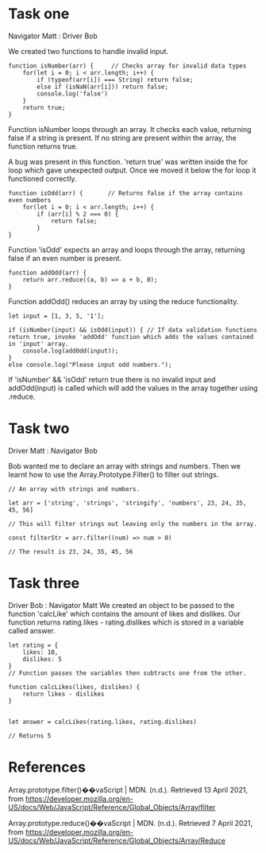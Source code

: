 Task one
========
Navigator Matt : Driver Bob

We created two functions to handle invalid input.
```
function isNumber(arr) {	 // Checks array for invalid data types
	for(let i = 0; i < arr.length; i++) {
		if (typeof(arr[i]) === String) return false;
		else if (isNaN(arr[i])) return false;
		console.log('false')
	}
	return true;
}
```
Function isNumber loops through an array. It checks each value, returning false if a string is present. If no string are present within the array, the function returns true.

A bug was present in this function. 'return true' was written inside the for loop which gave unexpected output. Once we moved it below the for loop it functioned correctly.
```
function isOdd(arr) { 		// Returns false if the array contains even numbers
	for(let i = 0; i < arr.length; i++) {
		if (arr[i] % 2 === 0) {
			return false;
		}
}
```
Function 'isOdd' expects an array and loops through the array, returning false if an even number is present.
```
function addOdd(arr) {  
    return arr.reduce((a, b) => a + b, 0);
}
```
Function addOdd() reduces an array by using the reduce functionality.
```
let input = [1, 3, 5, '1'];

if (isNumber(input) && isOdd(input)) { // If data validation functions return true, invoke 'addOdd' function which adds the values contained in 'input' array.
	console.log(addOdd(input));
}
else console.log("Please input odd numbers.");
```
If 'isNumber' && 'isOdd' return true there is no invalid input and addOdd(input) is called which will add the values in the array together using .reduce.

Task two
========
Driver Matt : Navigator Bob

Bob wanted me to declare an array with strings and numbers. Then we learnt how to use the Array.Prototype.Filter() to filter out strings.

```
// An array with strings and numbers.

let arr = ['string', 'strings', 'stringify', 'numbers', 23, 24, 35, 45, 56]

// This will filter strings out leaving only the numbers in the array.

const filterStr = arr.filter((num) => num > 0)

// The result is 23, 24, 35, 45, 56

```

Task three
==========

Driver Bob : Navigator Matt
We created an object to be passed to the function 'calcLike' which contains the amount of likes and dislikes. Our function returns rating.likes - rating.dislikes which is stored in a variable called answer.
```
let rating = {
    likes: 10,
    dislikes: 5
}
// Function passes the variables then subtracts one from the other.

function calcLikes(likes, dislikes) {
    return likes - dislikes
}


let answer = calcLikes(rating.likes, rating.dislikes)

// Returns 5
```


References
==========


Array.prototype.filter()��vaScript | MDN. (n.d.). Retrieved 13 April 2021, from https://developer.mozilla.org/en-US/docs/Web/JavaScript/Reference/Global_Objects/Array/filter

Array.prototype.reduce()��vaScript | MDN. (n.d.). Retrieved 7 April 2021, from https://developer.mozilla.org/en-US/docs/Web/JavaScript/Reference/Global_Objects/Array/Reduce


